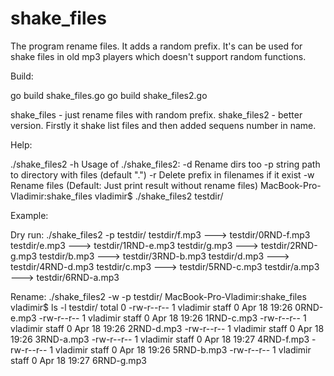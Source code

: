 # shake_files
The program rename files. It adds a random prefix. It's can be used for shake files in old mp3 players which doesn't support random functions.

Build:

go build shake_files.go 
go build shake_files2.go

shake_files - just rename files with random prefix.
shake_files2 - better version. Firstly it shake list files and then added sequens number in name. 

Help:

./shake_files2 -h
Usage of ./shake_files2:
  -d	Rename dirs too
  -p string
    	path to directory with files (default ".")
  -r	Delete prefix in filenames if it exist
  -w	Rename files (Default: Just print result without rename files)
MacBook-Pro-Vladimir:shake_files vladimir$ ./shake_files2 testdir/


Example:

Dry run:
./shake_files2 -p testdir/
testdir/f.mp3                                      --->       testdir/0RND-f.mp3
testdir/e.mp3                                      --->       testdir/1RND-e.mp3
testdir/g.mp3                                      --->       testdir/2RND-g.mp3
testdir/b.mp3                                      --->       testdir/3RND-b.mp3
testdir/d.mp3                                      --->       testdir/4RND-d.mp3
testdir/c.mp3                                      --->       testdir/5RND-c.mp3
testdir/a.mp3                                      --->       testdir/6RND-a.mp3


Rename:
./shake_files2 -w -p testdir/
MacBook-Pro-Vladimir:shake_files vladimir$ ls -l testdir/
total 0
-rw-r--r--  1 vladimir  staff  0 Apr 18 19:26 0RND-e.mp3
-rw-r--r--  1 vladimir  staff  0 Apr 18 19:26 1RND-c.mp3
-rw-r--r--  1 vladimir  staff  0 Apr 18 19:26 2RND-d.mp3
-rw-r--r--  1 vladimir  staff  0 Apr 18 19:26 3RND-a.mp3
-rw-r--r--  1 vladimir  staff  0 Apr 18 19:27 4RND-f.mp3
-rw-r--r--  1 vladimir  staff  0 Apr 18 19:26 5RND-b.mp3
-rw-r--r--  1 vladimir  staff  0 Apr 18 19:27 6RND-g.mp3


